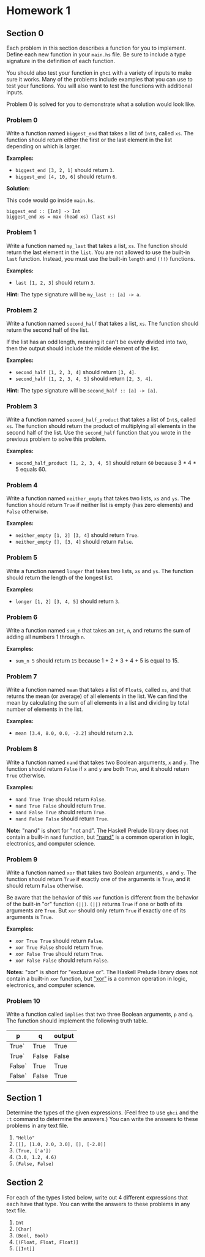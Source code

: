 # Homework 1

## Section 0

Each problem in this section describes a function for you to implement. Define each new function in your `main.hs` file. Be sure to include a type signature in the definition of each function. 

You should also test your function in `ghci` with a variety of inputs to make sure it works. Many of the problems include examples that you can use to test your functions. You will also want to test the functions with additional inputs.

Problem 0 is solved for you to demonstrate what a solution would look like.

### Problem 0

Write a function named `biggest_end` that takes a list of `Int`s, called `xs`. The function should return either the first or the last element in the list depending on which is larger.

**Examples:**

- `biggest_end [3, 2, 1]` should return `3`.
- `biggest_end [4, 10, 6]` should return `6`.

**Solution:**

This code would go inside `main.hs`.
```
biggest_end :: [Int] -> Int
biggest_end xs = max (head xs) (last xs)
```

### Problem 1

Write a function named `my_last` that takes a list, `xs`. The function should return the last element in the `list`. You are not allowed to use the built-in `last` function. Instead, you must use the built-in `length` and `(!!)` functions.

**Examples:**
- `last [1, 2, 3]` should return `3`.

**Hint:**
The type signature will be `my_last :: [a] -> a`.

### Problem 2

Write a function named `second_half` that takes a list, `xs`. The function should return the second half of the list.

If the list has an odd length, meaning it can't be evenly divided into two, then the output should include the middle element of the list.

**Examples:** 
- `second_half [1, 2, 3, 4]` should return `[3, 4]`.
- `second_half [1, 2, 3, 4, 5]` should return `[2, 3, 4]`.

**Hint:**
The type signature will be `second_half :: [a] -> [a]`.

### Problem 3

Write a function named `second_half_product` that takes a list of `Int`s, called `xs`. The function should return the product of multiplying all elements in the second half of the list. Use the `second_half` function that you wrote in the previous problem to solve this problem.

**Examples:** 
- `second_half_product [1, 2, 3, 4, 5]` should return `60` because 3 * 4 * 5 equals 60.

### Problem 4

Write a function named `neither_empty` that takes two lists, `xs` and `ys`. The function should return `True` if neither list is empty (has zero elements) and `False` otherwise.

**Examples:**
- `neither_empty [1, 2] [3, 4]` should return `True`.
- `neither_empty [], [3, 4]` should return `False`.

### Problem 5

Write a function named `longer` that takes two lists, `xs` and `ys`. The function should return the length of the longest list. 

**Examples:**
- `longer [1, 2] [3, 4, 5]` should return `3`.

### Problem 6

Write a function named `sum_n` that takes an `Int`, `n`, and returns the sum of adding all numbers 1 through `n`.

**Examples:**
- `sum_n 5` should return `15` because 1 + 2 + 3 + 4 + 5 is equal to 15.

### Problem 7

Write a function named `mean` that takes a list of `Float`s, called `xs`, and that returns the mean (or average) of all elements in the list. We can find the mean by calculating the sum of all elements in a list and dividing by total number of elements in the list.

**Examples:**
- `mean [3.4, 8.0, 0.0, -2.2]` should return `2.3`.

### Problem 8

Write a function named `nand` that takes two Boolean arguments, `x` and `y`. The function should return `False` if `x` and `y` are both `True`, and it should return `True` otherwise.

**Examples:**
- `nand True True` should return `False`.
- `nand True False` should return `True`.
- `nand False True` should return `True`.
- `nand False False` should return `True`.

**Note:**
"nand" is short for "not and". The Haskell Prelude library does not contain a built-in `nand` function, but ["nand"](https://en.wikipedia.org/wiki/NAND_gate) is a common operation in logic, electronics, and computer science.

### Problem 9

Write a function named `xor` that takes two Boolean arguments, `x` and `y`. The function should return `True` if exactly one of the arguments is `True`, and it should return `False` otherwise.

Be aware that the behavior of this `xor` function is different from the behavior of the built-in "or" function `(||)`. `(||)` returns `True` if one or both of its arguments are `True`. But `xor` should only return `True` if exactly one of its arguments is `True`.

**Examples:**
- `xor True True` should return `False`.
- `xor True False` should return `True`.
- `xor False True` should return `True`.
- `xor False False` should return `False`.

**Notes:**
"xor" is short for "exclusive or". The Haskell Prelude library does not contain a built-in `xor` function, but ["xor"](https://en.wikipedia.org/wiki/Exclusive_or) is a common operation in logic, electronics, and computer science.

### Problem 10

Write a function called `implies` that two three Boolean arguments, `p` and `q`. The function should implement the following truth table.

| p | q | output |
| - | - | - |
| True` | True | True |
| True` | False | False |
| False` | True | True |
| False` | False | True |

## Section 1

Determine the types of the given expressions. (Feel free to use `ghci` and the `:t` command to determine the answers.) You can write the answers to these problems in any text file.

1. ``"Hello"``
2. `[[], [1.0, 2.0, 3.0], [], [-2.0]]`
3. `(True, ['a'])`
4. `(3.0, 1.2, 4.6)`
5. `(False, False)`

## Section 2

For each of the types listed below, write out 4 different expressions that each have that type. You can write the answers to these problems in any text file.

1. `Int`
2. `[Char]`
3. `(Bool, Bool)`
4. `[(Float, Float, Float)]`
5. `[[Int]]`